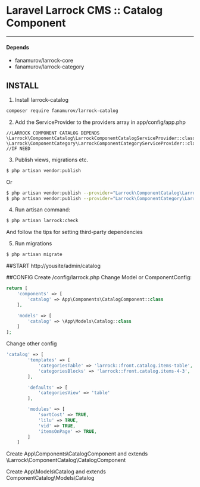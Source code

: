 # Laravel Larrock CMS :: Catalog Component

---

#### Depends
- fanamurov/larrock-core
- fanamurov/larrock-category

## INSTALL
1. Install larrock-catalog
  ```sh
  composer require fanamurov/larrock-catalog
  ```

2. Add the ServiceProvider to the providers array in app/config/app.php
  ```
  //LARROCK COMPONENT CATALOG DEPENDS
  \Larrock\ComponentCatalog\LarrockComponentCatalogServiceProvider::class
  \Larrock\ComponentCategory\LarrockComponentCategoryServiceProvider::class //IF NEED
  ```

3. Publish views, migrations etc.
  ```sh
  $ php artisan vendor:publish
  ```
  Or
  ```sh
  $ php artisan vendor:publish --provider="Larrock\ComponentCatalog\LarrockComponentCatalogServiceProvider"
  $ php artisan vendor:publish --provider="Larrock\ComponentCategory\LarrockComponentCategoryServiceProvider::class" //IF NEED
  ```
       
4. Run artisan command:
  ```sh
  $ php artisan larrock:check
  ```
  And follow the tips for setting third-party dependencies
  
  
5. Run migrations
  ```sh
  $ php artisan migrate
  ```

##START
http://yousite/admin/catalog

##CONFIG
Create /config/larrock.php
Change Model or ComponentConfig:
```php
return [
    'components' => [
        'catalog' => App\Components\CatalogComponent::class
    ],

    'models' => [
        'catalog' => \App\Models\Catalog::class
    ]
];
```
Change other config
```php
'catalog' => [
        'templates' => [
            'categoriesTable' => 'larrock::front.catalog.items-table',
            'categoriesBlocks' => 'larrock::front.catalog.items-4-3',
        ],

        'defaults' => [
            'categoriesView' => 'table'
        ],

        'modules' => [
            'sortCost' => TRUE,
            'lilu' => TRUE,
            'vid' => TRUE,
            'itemsOnPage' => TRUE,
        ]
    ]
```

Create App\Components\CatalogComponent and extends \Larrock\ComponentCatalog\CatalogComponent

Create App\Models\Catalog and extends ComponentCatalog\Models\Catalog